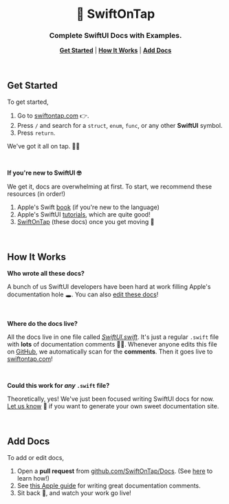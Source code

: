 <h1 align="center">🍻 SwiftOnTap</h1>

<h3 align="center"> Complete SwiftUI Docs with Examples. </h3>

<p align="center">
  <strong><a href="#get-started">Get Started</a></strong> |
  <strong><a href="#how-it-works">How It Works</a></strong> |
  <strong><a href="#add-docs">Add Docs</a></strong>
</p>

<br/>

## Get Started 

To get started,

1. Go to [swiftontap.com](https://swiftontap.com) 👉.
2. Press `/` and search for a `struct`, `enum`, `func`, or any other **SwiftUI** symbol.
3. Press `return`.

We've got it all on tap. 🚰🍻

<br/>

**If you're new to SwiftUI 🤓**

We get it, docs are overwhelming at first. To start, we recommend these resources (in order!)

1. Apple's Swift [book](https://docs.swift.org/swift-book/index.html) (if you're new to the language)
2. Apple's SwiftUI [tutorials](https://developer.apple.com/tutorials/swiftui), which are quite good!
3. [SwiftOnTap](https://swiftontap.com) (these docs) once you get moving 🚴

<br/>

## How It Works

**Who wrote all these docs?**

A bunch of us SwiftUI developers have been hard at work filling Apple's documentation hole 🕳. You can also [edit these docs](#add-docs)!

<br/>

**Where do the docs live?**

All the docs live in one file called [*SwiftUI.swift*](https://github.com/SwiftOnTap/Docs/blob/main/SwiftUI.swift). It's just a regular `.swift` file with **lots** of documentation comments 🧑‍💻. Whenever anyone edits this file on [GitHub](https://github.com/SwiftOnTap/Docs), we automatically scan for the **comments**. Then it goes live to [swiftontap.com](https://swiftontap.com)!

<br/>

**Could this work for *any* `.swift` file?**

Theoretically, yes! We've just been focused writing SwiftUI docs for now. [Let us know](mailto:ben@swiftontap.com) 📧 if you want to generate your own sweet documentation site.

<br/>

## Add Docs

To add or edit docs,

1. Open a **pull request** from [github.com/SwiftOnTap/Docs](https://github.com/SwiftOnTap/Docs). (See [here](https://www.freecodecamp.org/news/how-to-make-your-first-pull-request-on-github-3/) to learn how!)
2. See [this Apple guide](https://developer.apple.com/library/archive/documentation/Xcode/Reference/xcode_markup_formatting_ref/) for writing great documentation comments.
3. Sit back 🧘, and watch your work go live!
